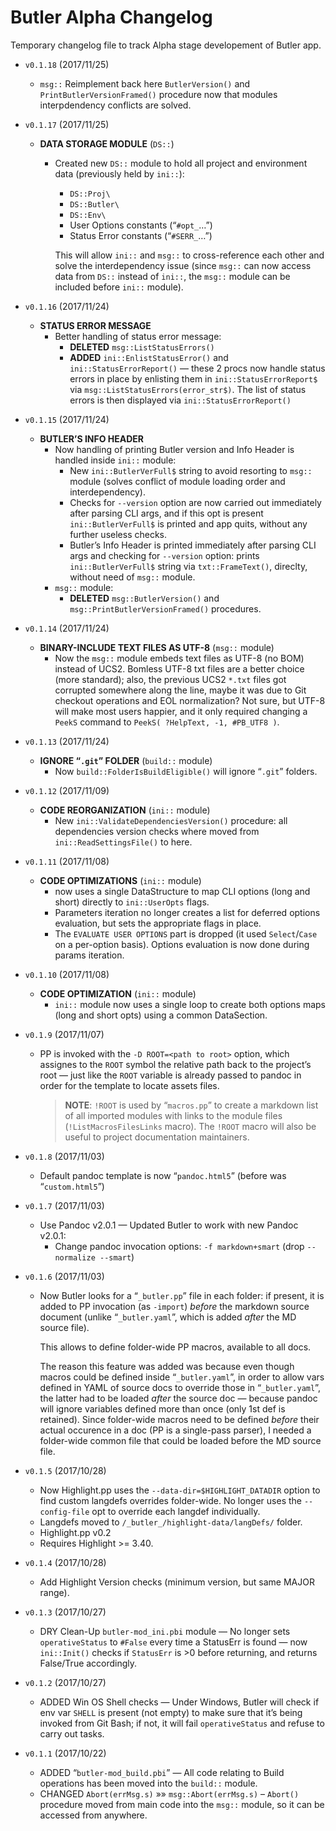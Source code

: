 # Butler Alpha Changelog

Temporary changelog file to track Alpha stage developement of Butler app.

  - `v0.1.18` (2017/11/25)
    
      - `msg::` Reimplement back here `ButlerVersion()` and `PrintButlerVersionFramed()` procedure now that modules interpdendency conflicts are solved.

  - `v0.1.17` (2017/11/25)
    
      - **DATA STORAGE MODULE** (`DS::`)
          - Created new `DS::` module to hold all project and environment data (previously held by `ini::`):
            
              - `DS::Proj\`
              - `DS::Butler\`
              - `DS::Env\`
              - User Options constants (“`#opt_`…”)
              - Status Error constants (“`#SERR_`…”)
            
            This will allow `ini::` and `msg::` to cross-reference each other and solve the interdependency issue (since `msg::` can now access data from `DS::` instead of `ini::`, the `msg::` module can be included before `ini::` module).

  - `v0.1.16` (2017/11/24)
    
      - **STATUS ERROR MESSAGE**
          - Better handling of status error message:
              - **DELETED** `msg::ListStatusErrors()`
              - **ADDED** `ini::EnlistStatusError()` and `ini::StatusErrorReport()` — these 2 procs now handle status errors in place by enlisting them in `ini::StatusErrorReport$` via `msg::ListStatusErrors(error_str$)`. The list of status errors is then displayed via `ini::StatusErrorReport()`

  - `v0.1.15` (2017/11/24)
    
      - **BUTLER’S INFO HEADER**
          - Now handling of printing Butler version and Info Header is handled inside `ini::` module:
              - New `ini::ButlerVerFull$` string to avoid resorting to `msg::` module (solves conflict of module loading order and interdependency).
            <!-- end list -->
              - Checks for `--version` option are now carried out immediately after parsing CLI args, and if this opt is present `ini::ButlerVerFull$` is printed and app quits, without any further useless checks.
              - Butler’s Info Header is printed immediately after parsing CLI args and checking for `--version` option: prints `ini::ButlerVerFull$` string via `txt::FrameText()`, direclty, without need of `msg::` module.
          - `msg::` module:
              - **DELETED** `msg::ButlerVersion()` and `msg::PrintButlerVersionFramed()` procedures.

  - `v0.1.14` (2017/11/24)
    
      - **BINARY-INCLUDE TEXT FILES AS UTF-8** (`msg::` module)
          - Now the `msg::` module embeds text files as UTF-8 (no BOM) instead of UCS2. Bomless UTF-8 txt files are a better choice (more standard); also, the previous UCS2 `*.txt` files got corrupted somewhere along the line, maybe it was due to Git checkout operations and EOL normalization? Not sure, but UTF-8 will make most users happier, and it only required changing a `PeekS` command to `PeekS( ?HelpText, -1, #PB_UTF8 )`.

  - `v0.1.13` (2017/11/24)
    
      - **IGNORE “`.git`” FOLDER** (`build::` module)
          - Now `build::FolderIsBuildEligible()` will ignore “`.git`” folders.

  - `v0.1.12` (2017/11/09)
    
      - **CODE REORGANIZATION** (`ini::` module)
          - New `ini::ValidateDependenciesVersion()` procedure: all dependencies version checks where moved from `ini::ReadSettingsFile()` to here.

  - `v0.1.11` (2017/11/08)
    
      - **CODE OPTIMIZATIONS** (`ini::` module)
          - now uses a single DataStructure to map CLI options (long and short) directly to `ini::UserOpts` flags.
          - Parameters iteration no longer creates a list for deferred options evaluation, but sets the appropriate flags in place.
          - The `EVALUATE USER OPTIONS` part is dropped (it used `Select`/`Case` on a per-option basis). Options evaluation is now done during params iteration.

  - `v0.1.10` (2017/11/08)
    
      - **CODE OPTIMIZATION** (`ini::` module)
          - `ini::` module now uses a single loop to create both options maps (long and short opts) using a common DataSection.

  - `v0.1.9` (2017/11/07)
    
      - PP is invoked with the `-D ROOT=<path to root>` option, which assignes to the `ROOT` symbol the relative path back to the project’s root — just like the `ROOT` variable is already passed to pandoc in order for the template to locate assets files.
        
        > **NOTE**: `!ROOT` is used by “`macros.pp`” to create a markdown list of all imported modules with links to the module files (`!ListMacrosFilesLinks` macro). The `!ROOT` macro will also be useful to project documentation maintainers.

  - `v0.1.8` (2017/11/03)
    
      - Default pandoc template is now “`pandoc.html5`” (before was “`custom.html5`”)

  - `v0.1.7` (2017/11/03)
    
      - Use Pandoc v2.0.1 — Updated Butler to work with new Pandoc v2.0.1:
          - Change pandoc invocation options: `-f markdown+smart` (drop `--normalize --smart`)

  - `v0.1.6` (2017/11/03)
    
      - Now Butler looks for a “`_butler.pp`” file in each folder: if present, it is added to PP invocation (as `-import`) *before* the markdown source document (unlike “`_butler.yaml`”, which is added *after* the MD source file).
        
        This allows to define folder-wide PP macros, available to all docs.
        
        The reason this feature was added was because even though macros could be defined inside “`_butler.yaml`”, in order to allow vars defined in YAML of source docs to override those in “`_butler.yaml`”, the latter had to be loaded *after* the source doc — because pandoc will ignore variables defined more than once (only 1st def is retained). Since folder-wide macros need to be defined *before* their actual occurence in a doc (PP is a single-pass parser), I needed a folder-wide common file that could be loaded before the MD source file.

  - `v0.1.5` (2017/10/28)
    
      - Now Highlight.pp uses the `--data-dir=$HIGHLIGHT_DATADIR` option to find custom langdefs overrides folder-wide. No longer uses the `--config-file` opt to override each langdef individually.
      - Langdefs moved to `/_butler_/highlight-data/langDefs/` folder.
      - Highlight.pp v0.2
      - Requires Highlight \>= 3.40.

  - `v0.1.4` (2017/10/28)
    
      - Add Highlight Version checks (minimum version, but same MAJOR range).

  - `v0.1.3` (2017/10/27)
    
      - DRY Clean-Up `butler-mod_ini.pbi` module — No longer sets `operativeStatus` to `#False` every time a StatusErr is found — now `ini::Init()` checks if `StatusErr` is \>0 before returning, and returns False/True accordingly.

  - `v0.1.2` (2017/10/27)
    
      - ADDED Win OS Shell checks — Under Windows, Butler will check if env var `SHELL` is present (not empty) to make sure that it’s being invoked from Git Bash; if not, it will fail `operativeStatus` and refuse to carry out tasks.

  - `v0.1.1` (2017/10/22)
    
      - ADDED “`butler-mod_build.pbi`” — All code relating to Build operations has been moved into the `build::` module.
      - CHANGED `Abort(errMsg.s)` »» `msg::Abort(errMsg.s)` – `Abort()` procedure moved from main code into the `msg::` module, so it can be accessed from anywhere.
